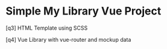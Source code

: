 # Simple My Library Vue Project

[q3] HTML Template using SCSS

[q4] Vue Library with vue-router and mockup data
